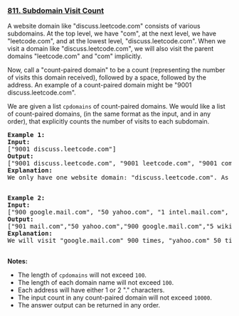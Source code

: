 ### [811. Subdomain Visit Count](https://leetcode.com/problems/subdomain-visit-count/)

<p>A website domain like "discuss.leetcode.com" consists of various subdomains. At the top level, we have "com", at the next level, we have "leetcode.com", and at the lowest level, "discuss.leetcode.com". When we visit a domain like "discuss.leetcode.com", we will also visit the parent domains "leetcode.com" and "com" implicitly.</p>

<p>Now, call a "count-paired domain" to be a count (representing the number of visits this domain received), followed by a space, followed by the address. An example of a count-paired domain might be "9001 discuss.leetcode.com".</p>

<p>We are given a list <code>cpdomains</code> of count-paired domains. We would like a list of count-paired domains, (in the same format as the input, and in any order), that explicitly counts the number of visits to each subdomain.</p>

<pre><strong>Example 1:</strong>
<strong>Input:</strong> 
["9001 discuss.leetcode.com"]
<strong>Output:</strong> 
["9001 discuss.leetcode.com", "9001 leetcode.com", "9001 com"]
<strong>Explanation:</strong> 
We only have one website domain: "discuss.leetcode.com". As discussed above, the subdomain "leetcode.com" and "com" will also be visited. So they will all be visited 9001 times.

</pre>

<pre><strong>Example 2:</strong>
<strong>Input:</strong> 
["900 google.mail.com", "50 yahoo.com", "1 intel.mail.com", "5 wiki.org"]
<strong>Output:</strong> 
["901 mail.com","50 yahoo.com","900 google.mail.com","5 wiki.org","5 org","1 intel.mail.com","951 com"]
<strong>Explanation:</strong> 
We will visit "google.mail.com" 900 times, "yahoo.com" 50 times, "intel.mail.com" once and "wiki.org" 5 times. For the subdomains, we will visit "mail.com" 900 + 1 = 901 times, "com" 900 + 50 + 1 = 951 times, and "org" 5 times.

</pre>

<p><strong>Notes: </strong></p>

<ul>
	<li>The length of <code>cpdomains</code> will not exceed&nbsp;<code>100</code>.&nbsp;</li>
	<li>The length of each domain name will not exceed <code>100</code>.</li>
	<li>Each address will have either 1 or 2 "." characters.</li>
	<li>The input count&nbsp;in any count-paired domain will not exceed <code>10000</code>.</li>
	<li>The answer output can be returned in any order.</li>
</ul>

